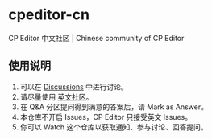 # cpeditor-cn

CP Editor 中文社区 | Chinese community of CP Editor

## 使用说明

1.  可以在 [Discussions](https://github.com/cpeditor/cpeditor-cn/discussions) 中进行讨论。
2.  请尽量使用 [英文社区](https://github.com/cpeditor/cpeditor/discussions)。
3.  在 Q&A 分区提问得到满意的答案后，请 Mark as Answer。
4.  本仓库不开启 Issues，CP Editor 只接受英文 Issues。
5.  你可以 Watch 这个仓库以获取通知、参与讨论、回答提问。
